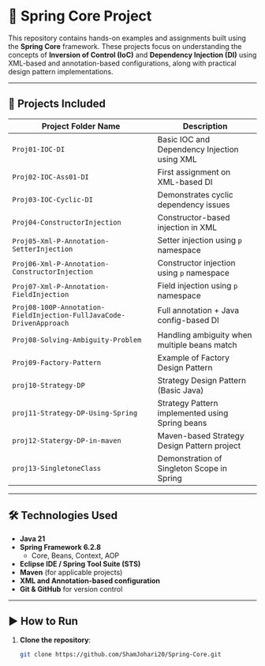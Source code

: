 # 🌱 Spring Core Project

This repository contains hands-on examples and assignments built using the **Spring Core** framework. These projects focus on understanding the concepts of **Inversion of Control (IoC)** and **Dependency Injection (DI)** using XML-based and annotation-based configurations, along with practical design pattern implementations.

---

## 📂 Projects Included

| Project Folder Name | Description |
|---------------------|-------------|
| `Proj01-IOC-DI` | Basic IOC and Dependency Injection using XML |
| `Proj02-IOC-Ass01-DI` | First assignment on XML-based DI |
| `Proj03-IOC-Cyclic-DI` | Demonstrates cyclic dependency issues |
| `Proj04-ConstructorInjection` | Constructor-based injection in XML |
| `Proj05-Xml-P-Annotation-SetterInjection` | Setter injection using `p` namespace |
| `Proj06-Xml-P-Annotation-ConstructorInjection` | Constructor injection using `p` namespace |
| `Proj07-Xml-P-Annotation-FieldInjection` | Field injection using `p` namespace |
| `Proj08-100P-Annotation-FieldInjection-FullJavaCode-DrivenApproach` | Full annotation + Java config-based DI |
| `Proj08-Solving-Ambiguity-Problem` | Handling ambiguity when multiple beans match |
| `Proj09-Factory-Pattern` | Example of Factory Design Pattern |
| `proj10-Strategy-DP` | Strategy Design Pattern (Basic Java) |
| `proj11-Strategy-DP-Using-Spring` | Strategy Pattern implemented using Spring beans |
| `proj12-Statergy-DP-in-maven` | Maven-based Strategy Design Pattern project |
| `proj13-SingletoneClass` | Demonstration of Singleton Scope in Spring |

---

## 🛠 Technologies Used

- **Java 21**
- **Spring Framework 6.2.8**
  - Core, Beans, Context, AOP
- **Eclipse IDE / Spring Tool Suite (STS)**
- **Maven** (for applicable projects)
- **XML and Annotation-based configuration**
- **Git & GitHub** for version control

---

## ▶️ How to Run

1. **Clone the repository**:
   ```bash
   git clone https://github.com/ShamJohari20/Spring-Core.git
